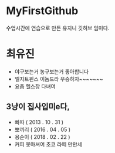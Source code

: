 # MyFirstGithub
수업시간에 연습으로 만든 유지니 깃허브 임미다.


# 최유진
  * 야구보는거 농구보는거 좋아합니다
  * 엘지트윈스 이놈드라 우승하자~~~~~~~
  * 요즘 헬스장 다녀여 
   
## 3냥이 집사입미e다,
  * 빠따 ( 2013 . 10 . 31 )
  * 뽀끼리 ( 2016 . 04 . 05 )
  * 용순이 ( 2018 . 02 . 22 )
  * 커피 못마셔여 초코 라떼 만만세
